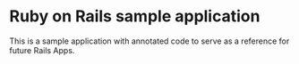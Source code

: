 # Ruby on Rails sample application

This is a sample application with annotated code to serve as a reference for future Rails Apps.
